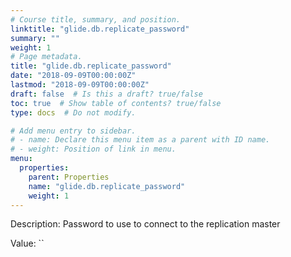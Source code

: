 ```yaml
---
# Course title, summary, and position.
linktitle: "glide.db.replicate_password"
summary: ""
weight: 1
# Page metadata.
title: "glide.db.replicate_password"
date: "2018-09-09T00:00:00Z"
lastmod: "2018-09-09T00:00:00Z"
draft: false  # Is this a draft? true/false
toc: true  # Show table of contents? true/false
type: docs  # Do not modify.

# Add menu entry to sidebar.
# - name: Declare this menu item as a parent with ID name.
# - weight: Position of link in menu.
menu:
  properties:
    parent: Properties
    name: "glide.db.replicate_password"
    weight: 1
---
```


Description: Password to use to connect to the replication master


Value: ``